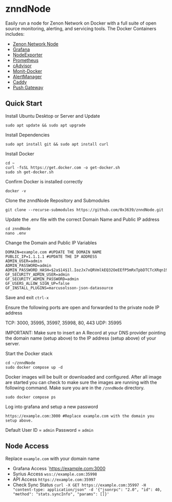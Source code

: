# znndNode

Easily run a node for Zenon Network on Docker with a full suite of open source monitoring, alerting, and servicing tools. The Docker Containers includes:
* [Zenon Network Node](https://github.com/zenon-network/go-zenon)
* [Grafana](http://grafana.org/)
* [NodeExporter](https://github.com/prometheus/node_exporter)
* [Prometheus](https://prometheus.io/)
* [cAdvisor](https://github.com/google/cadvisor)
* [Monit-Docker](https://github.com/decryptus/monit-docker)
* [AlertManager](https://github.com/prometheus/alertmanager)
* [Caddy](https://hub.docker.com/_/caddy)
* [Push Gateway](https://prometheus.io/docs/practices/pushing/)

## Quick Start

Install Ubuntu Desktop or Server and Update
```
sudo apt update && sudo apt upgrade
```

Install Dependencies
```
sudo apt install git && sudo apt install curl
```

Install Docker
```
cd ~
curl -fsSL https://get.docker.com -o get-docker.sh
sudo sh get-docker.sh
```

Confirm Docker is installed correctly
```
docker -v
```

Clone the znndNode Repository and Submodules
```
git clone --recurse-submodules https://github.com/0x3639/znndNode.git
```

Update the .env file with the correct Domain Name and Public IP address
```
cd znndNode
nano .env
```

Change the Domain and Public IP Variables
```
DOMAIN=example.com #UPDATE THE DOMAIN NAME
PUBLIC_IP=1.1.1.1 #UPDATE THE IP ADDRESS
ADMIN_USER=admin
ADMIN_PASSWORD=admin
ADMIN_PASSWORD_HASH=$2a$14$1l.IozJx7xQRVmlkEQ32OeEEfP5mRxTpbDTCTcXRqn19gXD8YK1pO
GF_SECURITY_ADMIN_USER=admin
GF_SECURITY_ADMIN_PASSWORD=admin
GF_USERS_ALLOW_SIGN_UP=false
GF_INSTALL_PLUGINS=marcusolsson-json-datasource
```
Save and exit `ctrl-x`

Ensure the following ports are open and forwarded to the private node IP address

TCP: 3000, 35995, 35997, 35998, 80, 443
UDP: 35995

IMPORTANT:
Make sure to insert an A Record at your DNS provider pointing the domain name (setup above) to the IP address (setup above) of your server.

Start the Docker stack
```
cd ~/znndNode
sudo docker compose up -d
```

Docker images will be built or downloaded and configured.  After all image are started you can check to make sure the images are running with the following command. Make sure you are in the `/znndNode` directory.

```
sudo docker compose ps
```

Log into grafana and setup a new password
```
https://example.com:3000 #Replace example.com with the domain you setup above.
```
Default User ID = `admin` Password = `admin`

## Node Access

Replace `example.com` with your domain name

- Grafana Access `https://example.com:3000
- Syrius Access `wss://example.com:35998`
- API Access `https://example.com:35997`
- Check Sync Status `curl -X GET https://example.com:35997 -H "content-type: application/json" -d '{"jsonrpc": "2.0", "id": 40, "method": "stats.syncInfo", "params": []}'`

